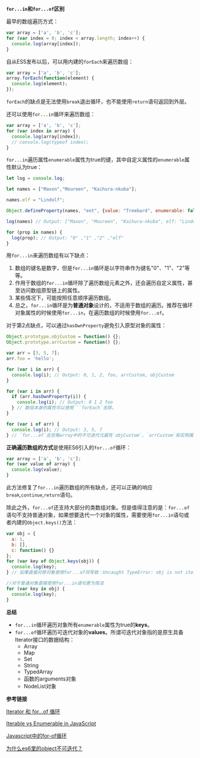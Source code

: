 **`for...in`和`for...of`区别** 

最早的数组遍历方式：

```javascript
var array = ['a', 'b', 'c'];
for (var index = 0; index < array.length; index++) {
  console.log(array[index]);
}
```

自从ES5发布以后，可以用内建的`forEach`来遍历数组：

```javascript
var array = ['a', 'b', 'c'];
array.forEach(function(element) {
  console.log(element);
});
```
`forEach`的缺点是无法使用`break`退出循环，也不能使用`return`语句返回到外层。

还可以使用`for...in`循环来遍历数组：
```javascript
var array = ['a', 'b', 'c'];
for (var index in array) {
  console.log(array[index]);
  // console.log(typeof index);
}
```

`for...in`遍历属性`enumerable`属性为true的键，其中自定义属性的`enumerable`属性默认为true：
```javascript
let log = console.log;

let names = ["Maxon","Moureen", "Kaihura-nkuba"];

names.elf = "Lindolf";

Object.defineProperty(names, "ent", {value: "Treebard", enumerable: false});

log(names) // Output: ["Maxon", "Moureen", "Kaihura-nkuba", elf: "Lindolf", ent: "Treebard"]

for (prop in names) {
  log(prop); // Output: "0" ,"1" ,"2" ,"elf"
}

```

用`for...in`来遍历数组有以下缺点：

1. 数组的键名是数字，但是`for...in`循环是以字符串作为键名"0"、"1"、"2"等等。
2. 作用于数组的`for...in`循环除了遍历数组元素之外，还会遍历自定义属性，甚至访问数组原型链上的属性。
3. 某些情况下，可能按照任意顺序遍历数组。
4. 总之，`for...in`循环是为**普通对象**设计的，不适用于数组的遍历。推荐在循环对象属性的时候使用`for...in`，在遍历数组的时候使用`for...of`。

对于第2点缺点，可以通过`hasOwnProperty`避免引入原型对象的属性：
```javascript
Object.prototype.objCustom = function() {};
Object.prototype.arrCustom = function() {};

var arr = [3, 5, 7];
arr.foo = 'hello';

for (var i in arr) {
  console.log(i); // Output: 0, 1, 2, foo, arrCustom, objCustom
}

for (var i in arr) {
  if (arr.hasOwnProperty(i)) {
    console.log(i); // Output: 0 1 2 foo
  } // 数组本身的属性可以使用```forEach`去除。
}

for (var i of arr) {
  console.log(i); // Output: 3, 5, 7
} // `for...of`会忽略array中的不可迭代元属性`objCustom`、`arrCustom`和实例属性`foo`的值。
```

**正确遍历数组的方式**是使用ES6引入的`for...of`循环：
```javascript
var array = ['a', 'b', 'c'];
for (var value of array) {
  console.log(value);
}
```
此方法修复了`for...in`遍历数组的所有缺点，还可以正确的响应`break`,`continue`,`return`语句。

除此之外，`for...of`还支持大部分的类数组对象。但是值得注意的是：`for...of`语句不支持普通对象，如果想要迭代一个对象的属性，需要使用`for...in`语句或者内建的`Object.keys()`方法：

```javascript
var obj = {
  a: 1,
  b: [],
  c: function() {}
};
for (var key of Object.keys(obj)) {
  console.log(key);
} // 如果直接对原对象使用for...of将导致：Uncaught TypeError: obj is not iterable

//对于普通对象直接使用for...in语句更为简洁
for (var key in obj) {
  console.log(key);
}
```

**总结**

- `for...in`循环遍历对象所有`enumerable`属性为true的**keys**。
- `for...of`循环遍历可迭代对象的**values**。所谓可迭代对象指的是原生具备Iterator接口的数据结构：
  - Array
  - Map
  - Set
  - String
  - TypedArray
  - 函数的arguments对象
  - NodeList对象

**参考链接**

[Iterator 和 for...of 循环](https://es6.ruanyifeng.com/#docs/iterator)

[Iterable vs Enumerable in JavaScript](https://www.qandeelacademy.com/lesson/javascript-arrays-tutorial/HZjvoftRvGE#:~:text=Iterable%20and%20Enumerable%20are%20different,certain%20values%20from%20the%20object.)

[Javascript中的for-of循环](https://github.com/wujunchuan/wujunchuan.github.io/issues/11)

[为什么es6里的object不可迭代？](https://www.zhihu.com/question/50619539)
